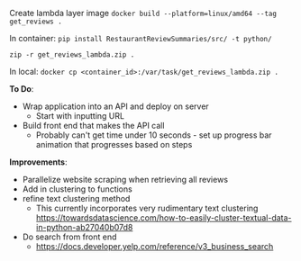 Create lambda layer image
`docker build --platform=linux/amd64 --tag get_reviews .`

In container:
`pip install RestaurantReviewSummaries/src/ -t python/`

`zip -r get_reviews_lambda.zip .`

In local:
`docker cp <container_id>:/var/task/get_reviews_lambda.zip .`



**To Do**:
* Wrap application into an API and deploy on server
  * Start with inputting URL
* Build front end that makes the API call
  * Probably can't get time under 10 seconds - set up progress bar animation that progresses based on steps

**Improvements**:
* Parallelize website scraping when retrieving all reviews
* Add in clustering to functions
* refine text clustering method 
  * This currently incorporates very rudimentary text clustering https://towardsdatascience.com/how-to-easily-cluster-textual-data-in-python-ab27040b07d8
* Do search from front end
  * https://docs.developer.yelp.com/reference/v3_business_search

